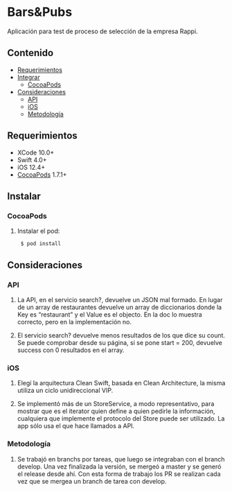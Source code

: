 # Bars&Pubs

Aplicación para test de proceso de selección de la empresa Rappi.

## Contenido
	
* [Requerimientos](#requerimientos)
* [Integrar](#instalar)
	* [CocoaPods](#cocoapods)
* [Consideraciones](#consideraciones)
   * [API](#api)
   * [iOS](#ios)
   * [Metodología](#metodologia)

## <a name="requerimientos"></a> Requerimientos

* XCode 10.0+
* Swift 4.0+
* iOS 12.4+
* [CocoaPods](https://guides.cocoapods.org/using/using-cocoapods.html) 1.7.1+

## <a name="instalar"></a> Instalar

### <a name="cocoapods"></a> CocoaPods

1. Instalar el pod:

		$ pod install

## <a name="consideraciones"></a> Consideraciones

### <a name="api"></a> API

1. La API, en el servicio search?, devuelve un JSON mal formado. En lugar de un array de restaurantes devuelve un array de diccionarios donde la Key es “restaurant” y el Value es el objecto. En la doc lo muestra correcto, pero en la implementación no.

2. El servicio search? devuelve menos resultados de los que dice su count. Se puede comprobar desde su página, si se pone start = 200, devuelve success con 0 resultados en el array.

### <a name="ios"></a> iOS

1. Elegí la arquitectura Clean Swift, basada en Clean Architecture,  la misma utiliza un ciclo unidireccional VIP.

2. Se implementó más de un StoreService, a modo representativo, para mostrar que es el iterator quien define a quien pedirle la información, cualquiera que implemente el protocolo del Store puede ser utilizado. La app sólo usa el que hace llamados a API.

### <a name="metodologia"></a> Metodología

1. Se trabajó en branchs por tareas, que luego se integraban con el branch develop. Una vez finalizada la versión, se mergeó a master y se generó el release desde ahí. Con esta forma de trabajo los PR se realizan cada vez que se mergea un branch de tarea con develop.

